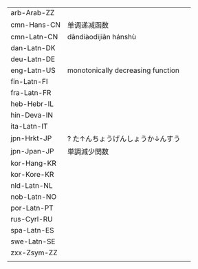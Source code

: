 | | | |
|-|-|-|
| arb-Arab-ZZ |  |  |
| cmn-Hans-CN | 单调递减函数 |  |
| cmn-Latn-CN | dāndiàodìjiǎn hánshù |  |
| dan-Latn-DK |  |  |
| deu-Latn-DE |  |  |
| eng-Latn-US | monotonically decreasing function |  |
| fin-Latn-FI |  |  |
| fra-Latn-FR |  |  |
| heb-Hebr-IL |  |  |
| hin-Deva-IN |  |  |
| ita-Latn-IT |  |  |
| jpn-Hrkt-JP | ? た↑んちょうげんしょうか↓んすう |  |
| jpn-Jpan-JP | 単調減少関数 |  |
| kor-Hang-KR |  |  |
| kor-Kore-KR |  |  |
| nld-Latn-NL |  |  |
| nob-Latn-NO |  |  |
| por-Latn-PT |  |  |
| rus-Cyrl-RU |  |  |
| spa-Latn-ES |  |  |
| swe-Latn-SE |  |  |
| zxx-Zsym-ZZ |  |  |
|  |  |  |
